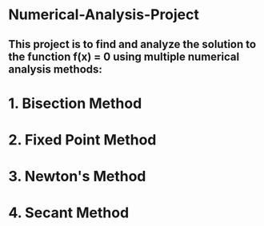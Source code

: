 # Numerical-Analysis-Project
## This project is to find and analyze the solution to the function f(x) = 0 using multiple numerical analysis methods:
# 1. Bisection Method
# 2. Fixed Point Method
# 3. Newton's Method
# 4. Secant Method
